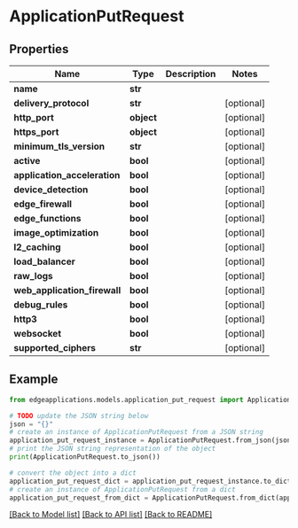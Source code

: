 # ApplicationPutRequest


## Properties

Name | Type | Description | Notes
------------ | ------------- | ------------- | -------------
**name** | **str** |  | 
**delivery_protocol** | **str** |  | [optional] 
**http_port** | **object** |  | [optional] 
**https_port** | **object** |  | [optional] 
**minimum_tls_version** | **str** |  | [optional] 
**active** | **bool** |  | [optional] 
**application_acceleration** | **bool** |  | [optional] 
**device_detection** | **bool** |  | [optional] 
**edge_firewall** | **bool** |  | [optional] 
**edge_functions** | **bool** |  | [optional] 
**image_optimization** | **bool** |  | [optional] 
**l2_caching** | **bool** |  | [optional] 
**load_balancer** | **bool** |  | [optional] 
**raw_logs** | **bool** |  | [optional] 
**web_application_firewall** | **bool** |  | [optional] 
**debug_rules** | **bool** |  | [optional] 
**http3** | **bool** |  | [optional] 
**websocket** | **bool** |  | [optional] 
**supported_ciphers** | **str** |  | [optional] 

## Example

```python
from edgeapplications.models.application_put_request import ApplicationPutRequest

# TODO update the JSON string below
json = "{}"
# create an instance of ApplicationPutRequest from a JSON string
application_put_request_instance = ApplicationPutRequest.from_json(json)
# print the JSON string representation of the object
print(ApplicationPutRequest.to_json())

# convert the object into a dict
application_put_request_dict = application_put_request_instance.to_dict()
# create an instance of ApplicationPutRequest from a dict
application_put_request_from_dict = ApplicationPutRequest.from_dict(application_put_request_dict)
```
[[Back to Model list]](../README.md#documentation-for-models) [[Back to API list]](../README.md#documentation-for-api-endpoints) [[Back to README]](../README.md)


